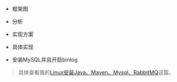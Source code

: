 * 框架图

* 分析

* 实现方案

* 具体实现

* 安装MySQL并且开启binlog
> 具体查看我的[Linux安装Java、Maven、Mysql、RabbitMQ](https://juejin.im/post/5b1de8335188257d367e6697)这篇。